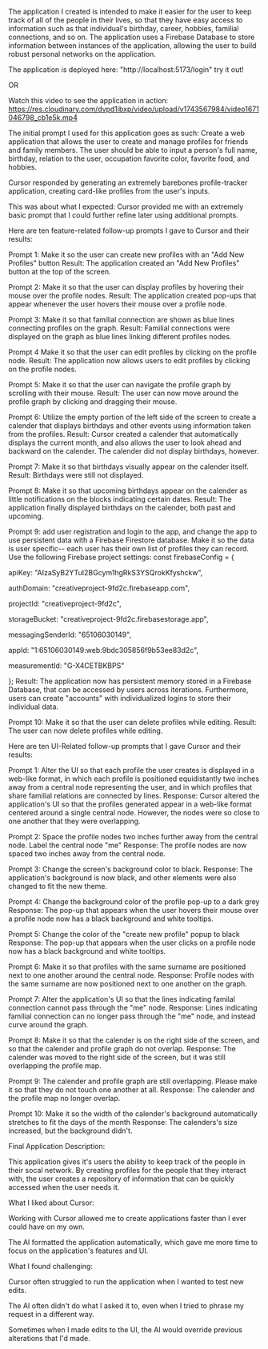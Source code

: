 The application I created is intended to make it easier for the user to keep track of all of the people in their lives, so that they have easy access to information such as that individual's birthday, career, hobbies, familial connections, and so on. The application uses a Firebase Database to store information between instances of the application, allowing the user to build robust personal networks on the application.

The application is deployed here: "http://localhost:5173/login" try it out!

OR

Watch this video to see the application in action: https://res.cloudinary.com/dvpd1ibxp/video/upload/v1743567984/video1671046798_cb1e5k.mp4

The initial prompt I used for this application goes as such: Create a web application that allows the user to create and manage profiles for friends and family members. The user should be able to input a person's full name, birthday, relation to the user, occupation favorite color, favorite food, and hobbies.

Cursor responded by generating an extremely barebones profile-tracker application, creating card-like profiles from the user's inputs.

This was about what I expected: Cursor provided me with an extremely basic prompt that I could further refine later using additional prompts.

Here are ten feature-related follow-up prompts I gave to Cursor and their results:

Prompt 1: Make it so the user can create new profiles with an "Add New Profiles" button
Result: The application created an "Add New Profiles" button at the top of the screen.

Prompt 2: Make it so that the user can display profiles by hovering their mouse over the profile nodes.
Result: The application created pop-ups that appear whenever the user hovers their mouse over a profile node.

Prompt 3: Make it so that familial connection are shown as blue lines connecting profiles on the graph.
Result: Familial connections were displayed on the graph as blue lines linking different profiles nodes.

Prompt 4 Make it so that the user can edit profiles by clicking on the profile node.
Result: The application now allows users to edit profiles by clicking on the profile nodes.

Prompt 5: Make it so that the user can navigate the profile graph by scrolling with their mouse.
Result: The user can now move around the profile graph by clicking and dragging their mouse.

Prompt 6: Utilize the empty portion of the left side of the screen to create a calender that displays birthdays and other events using information taken from the profiles.
Result: Cursor created a calender that automatically displays the current month, and also allows the user to look ahead and backward on the calender. The calender did not display birthdays, however.

Prompt 7: Make it so that birthdays visually appear on the calender itself.
Result: Birthdays were still not displayed.

Prompt 8: Make it so that upcoming birthdays appear on the calender as little notifications on the blocks indicating certain dates.
Result: The application finally displayed birthdays on the calender, both past and upcoming.

Prompt 9: add user registration and login to the app, and change the app to use persistent data with a Firebase Firestore database. Make it so the data is user specific-- each user has their own list of profiles they can record. Use the following Firebase project settings: const firebaseConfig = {

  apiKey: "AIzaSyB2YTuI2BGcym1hgRkS3YSQrokKfyshckw",

  authDomain: "creativeproject-9fd2c.firebaseapp.com",

  projectId: "creativeproject-9fd2c",

  storageBucket: "creativeproject-9fd2c.firebasestorage.app",

  messagingSenderId: "65106030149",

  appId: "1:65106030149:web:9bdc305856f9b53ee83d2c",

  measurementId: "G-X4CETBKBPS"

};
Result: The application now has persistent memory stored in a Firebase Database, that can be accessed by users across iterations. Furthermore, users can create "accounts" with individualized logins to store their individual data.

Prompt 10: Make it so that the user can delete profiles while editing.
Result: The user can now delete profiles while editing.

Here are ten UI-Related follow-up prompts that I gave Cursor and their results:

Prompt 1: Alter the UI so that each profile the user creates is displayed in a web-like format, in which each profile is positioned equidistantly two inches away from a central node representing the user, and in which profiles that share familial relations are connected by lines.
Response: Cursor altered the application's UI so that the profiles generated appear in a web-like format centered around a single central node. However, the nodes were so close to one another that they were overlapping.

Prompt 2: Space the profile nodes two inches further away from the central node. Label the central node "me"
Response: The profile nodes are now spaced two inches away from the central node.

Prompt 3: Change the screen's background color to black.
Response: The application's background is now black, and other elements were also changed to fit the new theme.

Prompt 4: Change the background color of the profile pop-up to a dark grey
Response: The pop-up that appears when the user hovers their mouse over a profile node now has a black background and white tooltips.

Prompt 5: Change the color of the "create new profile" popup to black
Response: The pop-up that appears when the user clicks on a profile node now has a black background and white tooltips.

Prompt 6: Make it so that profiles with the same surname are positioned next to one another around the central node.
Response: Profile nodes with the same surname are now positioned next to one another on the graph.

Prompt 7: Alter the application's UI so that the lines indicating familal connection cannot pass through the "me" node.
Response: Lines indicating familial connection can no longer pass through the "me" node, and instead curve around the graph.

Prompt 8: Make it so that the calender is on the right side of the screen, and so that the calender and profile graph do not overlap.
Response: The calender was moved to the right side of the screen, but it was still overlapping the profile map.

Prompt 9: The calender and profile graph are still overlapping. Please make it so that they do not touch one another at all.
Response: The calender and the profile map no longer overlap.

Prompt 10: Make it so the width of the calender's background automatically stretches to fit the days of the month
Response: The calenders's size increased, but the background didn't.

Final Application Description:

This application gives it's users the ability to keep track of the people in their socal network. By creating profiles for the people that they interact with, the user creates a repository of information that can be quickly accessed when the user needs it.

What I liked about Cursor:

Working with Cursor allowed me to create applications faster than I ever could have on my own.

The AI formatted the application automatically, which gave me more time to focus on the application's features and UI.

What I found challenging:

Cursor often struggled to run the application when I wanted to test new edits.

The AI often didn't do what I asked it to, even when I tried to phrase my request in a different way.

Sometimes when I made edits to the UI, the AI would override previous alterations that I'd made.


